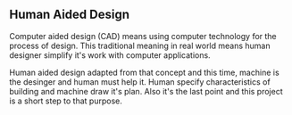 ## Human Aided Design

Computer aided design (CAD) means using computer technology for the process of design. This traditional meaning in real world means human designer simplify it's work with computer applications.

Human aided design adapted from that concept and this time, machine is the desinger and human must help it. Human specify characteristics of building and machine draw it's plan. Also it's the last point and this project is a short step to that purpose.

